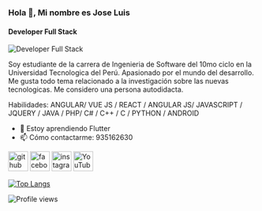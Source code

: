 ### Hola 👋, Mi nombre es Jose Luis
#### Developer Full Stack
![Developer Full Stack](https://blog.dipe.es/wp-content/uploads/2020/04/que-es-framework.jpg)

Soy estudiante de la carrera de Ingenieria de Software del 10mo ciclo en la Universidad Tecnologica del Perú. Apasionado por el mundo del desarrollo. Me gusta todo tema relacionado a la investigación sobre las nuevas tecnologicas. Me considero una persona autodidacta.

Habilidades: ANGULAR/ VUE JS / REACT / ANGULAR JS/ JAVASCRIPT / JQUERY / JAVA / PHP/ C# / C++ / C / PYTHON / ANDROID

- 🌱 Estoy aprendiendo Flutter 
- 📫 Cómo contactarme: 935162630 


[<img src='https://cdn.jsdelivr.net/npm/simple-icons@3.0.1/icons/github.svg' alt='github' height='40'>](https://github.com/jose9428)  [<img src='https://cdn.jsdelivr.net/npm/simple-icons@3.0.1/icons/facebook.svg' alt='facebook' height='40'>](https://www.facebook.com/people/Jose-Luis/100024599944318/)  [<img src='https://cdn.jsdelivr.net/npm/simple-icons@3.0.1/icons/instagram.svg' alt='instagram' height='40'>](https://www.instagram.com/jose.luis94822/)  [<img src='https://cdn.jsdelivr.net/npm/simple-icons@3.0.1/icons/youtube.svg' alt='YouTube' height='40'>](https://www.youtube.com/channel/UCjGNQmdTWhkE_zv65CPLCXw/featured)  

[![Top Langs](https://github-readme-stats.vercel.app/api/top-langs/?username=jose9428)](https://github.com/anuraghazra/github-readme-stats)

![Profile views](https://gpvc.arturio.dev/jose9428)  

